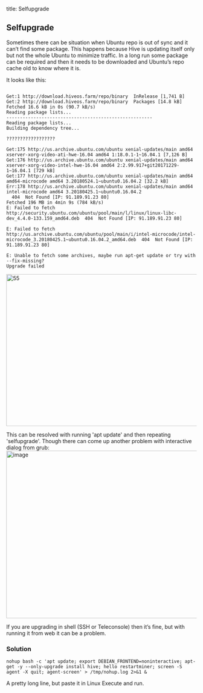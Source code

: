 title: Selfupgrade

## Selfupgrade
Sometimes there can be situation when Ubuntu repo is out of sync and it can’t find some package. This happens because Hive is updating itself only but not the whole Ubuntu to minimize traffic. In a long run some package can be required and then it needs to be downloaded and Ubuntu’s repo cache old to know where it is.

It looks like this:
<pre><code>
Get:1 http://download.hiveos.farm/repo/binary  InRelease [1,741 B]
Get:2 http://download.hiveos.farm/repo/binary  Packages [14.8 kB]
Fetched 16.6 kB in 0s (90.7 kB/s)
Reading package lists...
------------------------------------------------------
Reading package lists...
Building dependency tree...

??????????????????

Get:175 http://us.archive.ubuntu.com/ubuntu xenial-updates/main amd64 xserver-xorg-video-ati-hwe-16.04 amd64 1:18.0.1-1~16.04.1 [7,126 B]
Get:176 http://us.archive.ubuntu.com/ubuntu xenial-updates/main amd64 xserver-xorg-video-intel-hwe-16.04 amd64 2:2.99.917+git20171229-1~16.04.1 [729 kB]
Get:177 http://us.archive.ubuntu.com/ubuntu xenial-updates/main amd64 amd64-microcode amd64 3.20180524.1~ubuntu0.16.04.2 [32.2 kB]
Err:178 http://us.archive.ubuntu.com/ubuntu xenial-updates/main amd64 intel-microcode amd64 3.20180425.1~ubuntu0.16.04.2
  404  Not Found [IP: 91.189.91.23 80]
Fetched 196 MB in 4min 9s (784 kB/s)
E: Failed to fetch http://security.ubuntu.com/ubuntu/pool/main/l/linux/linux-libc-dev_4.4.0-133.159_amd64.deb  404  Not Found [IP: 91.189.91.23 80]

E: Failed to fetch http://us.archive.ubuntu.com/ubuntu/pool/main/i/intel-microcode/intel-microcode_3.20180425.1~ubuntu0.16.04.2_amd64.deb  404  Not Found [IP: 91.189.91.23 80]

E: Unable to fetch some archives, maybe run apt-get update or try with --fix-missing?
Upgrade failed
</code></pre>
<img src="https://forum.hiveos.farm/uploads/default/optimized/2X/d/d708a239fd934c9332e8274052a610939e6e8a66_2_690x401.png" alt="55" width="690" height="401" class="d-lazyload" srcset="https://forum.hiveos.farm/uploads/default/optimized/2X/d/d708a239fd934c9332e8274052a610939e6e8a66_2_690x401.png, https://forum.hiveos.farm/uploads/default/optimized/2X/d/d708a239fd934c9332e8274052a610939e6e8a66_2_1035x601.png 1.5x, https://forum.hiveos.farm/uploads/default/optimized/2X/d/d708a239fd934c9332e8274052a610939e6e8a66_2_1380x802.png 2x">

This can be resolved with running 'apt update' and then repeating 'selfupgrade'.
Though there can come up another problem with interactive dialog from grub:
<img src="https://forum.hiveos.farm/uploads/default/original/2X/0/0e0fc90430c2664fcbac3c18e20da11447a524d3.png" alt="image" width="631" height="442" class="d-lazyload">

If you are upgrading in shell (SSH or Teleconsole) then it’s fine, but with running it from web it can be a problem.

### Solution
`nohup bash -c 'apt update; export DEBIAN_FRONTEND=noninteractive; apt-get -y --only-upgrade install hive; hello restartminer; screen -S agent -X quit; agent-screen' > /tmp/nohup.log 2>&1 &`

A pretty long line, but paste it in Linux Execute and run.
